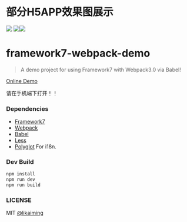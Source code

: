# 部分H5APP效果图展示

<img src="http://sdx.hefupb.com/dist/images/sdx_home.gif">
<img src="http://sdx.hefupb.com/dist/images/sdx_fund2.gif"><img src="http://sdx.hefupb.com/dist/images/questionnaire.gif">

# framework7-webpack-demo

> A demo project for using Framework7 with Webpack3.0 via Babel!

[Online Demo](http://sdx.hefupb.com/dist/#!/page/main.html)

请在手机端下打开！！

### Dependencies

* [Framework7](http://framework7.io/)
* [Webpack](https://webpack.js.org/)
* [Babel](https://babeljs.io/)
* [Less](https://github.com/less/less.js)
* [Polyglot](https://github.com/airbnb/polyglot.js) For i18n.

### Dev Build

```bash
npm install
npm run dev
npm run build
```

### LICENSE

MIT [@likaiming](https://github.com/fxk01/)
